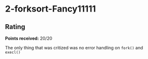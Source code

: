 # 2-forksort-Fancy11111

## Rating

**Points received:** 20/20

The only thing that was critized was no error handling on `fork()` and `execl()`